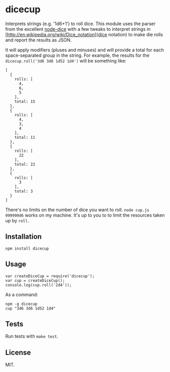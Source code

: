 dicecup
==================

Interprets strings (e.g. '1d6+1') to roll dice. This module uses the parser from the excellent [node-dice](https://github.com/NickMele/node-dice) with a few tweaks to interpret strings in [http://en.wikipedia.org/wiki/Dice_notation](dice notation) to make die rolls and report the results as JSON.

It will apply modifiers (pluses and minuses) and will provide a total for each space-separated group in the string. For example, the results for the `dicecup.roll('3d6 3d6 1d52 1d4')` will be something like:

    [
      {
        rolls: [
          4,
          6,
          5
        ],
        total: 15
      },
      {
        rolls: [
          4,
          3,
          4
        ],
        total: 11
      },
      {
        rolls: [
          22
        ],
        total: 22
      },
      {
        rolls: [
          3
        ],
        total: 3
      }
    ]

There's no limits on the number of dice you want to roll. `node cup.js 999999d6` works on my machine. It's up to you to to limit the resources taken up by `roll`.

Installation
------------

    npm install dicecup

Usage
-----

    var createDiceCup = require('dicecup');
    var cup = createDiceCup();
    console.log(cup.roll('2d4'));

As a command:

    npm -g dicecup
    cup "3d6 3d6 1d52 1d4"

Tests
-----

Run tests with `make test`.

License
-------

MIT.
